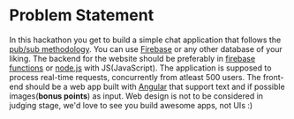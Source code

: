 # Problem Statement

In this hackathon you get to build a simple chat application that follows the [pub/sub methodology](https://aws.amazon.com/pub-sub-messaging/). You can use [Firebase](https://firebase.google.com) or any other database of your liking.
The backend for the website should be preferably in [firebase functions](https://firebase.google.com/docs/functions) or [node.js](https://nodejs.org) with JS(JavaScript). The application is supposed to process real-time requests, concurrently from atleast 500 users. 
The front-end should be a web app built with [Angular](https://angular.io) that support text and if possible images(**bonus points**) as input. Web design is not to be considered in judging stage, we'd love to see you build awesome apps, not UIs :)
